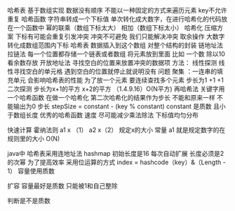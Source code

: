 哈希表 基于数组实现  数据没有顺序 不能以一种固定的方式来遍历元素  key不允许重复
哈希函数 字符串转成一个下标值  单次转化成大数字，在进行哈希化的代码放在一个函数中
幂的联乘（数组下标太大）  相加（数组下标太小）
哈希化   压缩方案  下标有可能会重复引发冲突 冲突不可避免 我们只能解决冲突
取余操作  大数字转化成数组范围内下标
哈希表 数据插入到这个数组 对整个结构的封装
链地址法 拉链法 每一个位置都存储一个链表或者数组 将元素放到里面  比如 一个数 除以10 看余数存放
开放地址法 寻找空白的位置来放置冲突的数据项
方法：
线性探测  线性寻找空白的单元格 遇到空白的位置就停止就说明没有 问题 聚集 ：一连串的填充单元 会影响哈希表的性能  为了放一个元素 要连续查找多个元素  步长为1  +1 +1 
二次探测  步长为x+1的平方 x+2的平方 （1.4.9.16）O(N平方)
再哈希法  关键字用一个哈希函数 在做一个哈希化 第二次哈希化的结果作为步长  不能和原来一样 不能输出为0
步长  stepSize = constant - (key % constant)  constant 是质数 且小于数组长度
优秀的哈希函数 速度 尽可能减少乘法除法 下标值均匀分布

快速计算 霍纳法则 a1 x （1）  a2 x（2） 规定x的大小 常量 a1 就是规定数字的在规则里的大小  O(N)

java中 哈希表采用连地址法
hashmap 初始长度是16 每次自动扩展 长度必须是2的次幂  为了提高效率 采用位运算的方式
index = hashcode（key）&（Length - 1）
容量使用质数

扩容  容量最好是质数 只能被1和自己整除

判断是不是质数